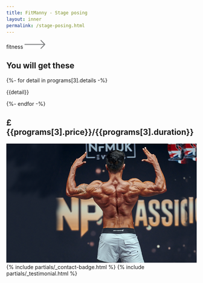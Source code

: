 ```yaml
---
title: FitManny - Stage posing
layout: inner
permalink: /stage-posing.html
---
```


<main role="main" class="content-area blogdetailspage">
  <section class="new-blog weight-lifing-outline-bg py-5 py-md-5 py-sm-0">
    <div class="container new-blog-decoration pb-0 pb-md-5 pb-sm-0">
      <div class="new-blog-content">
        <div class="row">
          <div class="col-lg-6 order-lg-1 col-md-12 order-2">
            <div class="new-blog-information overflow-hidden h-100">
              <div class="swiper-wrapper">
                <div class="swiper-slide">
                  <div class="new-blog-info">
                    <div class="d-flex align-items-center justify-content-between mb-4">
                      <label class="mb-0">fitness</label>
                      <img src="./assets/img/arrow-long.svg" alt="FF Fit" width="55px" class="mw-100" />
                    </div>
                    <h1 class="mb-4">You will get these</h1>
                    {%- for detail in programs[3].details -%}
                      <p class="text-desc mb-2"><i class="fas fa-chevron-right"></i> {{detail}}</p>
                    {%- endfor -%}
                    <div id="smart-button-container">
                      <div style="text-align: center;">
                        <div id="paypal-button-container"></div>
                      </div>
                    </div>
                  </div>
                </div>
              </div>
            </div>
          </div>
          <div class="col-lg-6 order-lg-2 col-md-12 order-1">
            <div class="new-blog-date">
              <div class="date-month">
                <h1>&pound;{{programs[3].price}}/{{programs[3].duration}}</h1>
              </div>
            </div>
            <div class="new-blog-banners overflow-hidden h-100">
              <div class="swiper-wrapper">
                <div class="swiper-slide">
                  <div class="new-blog-banner h-100">
                    <img src="./assets/img/package_4_detail.png" alt="FF Fit" class="mw-100">
                  </div>
                </div>
              </div>
            </div>
          </div>
        </div>
      </div>
    </div>
  </section>
  {% include partials/_contact-badge.html %}
  {% include partials/_testimonial.html %}
</main>
<script type="text/javascript">
  $(document).ready(function () {
    initPayPalButton("{{programs[3].name}}", {{programs[3].price}});
  });
</script>
